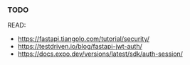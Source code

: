 ### TODO

READ:

- https://fastapi.tiangolo.com/tutorial/security/
- https://testdriven.io/blog/fastapi-jwt-auth/
- https://docs.expo.dev/versions/latest/sdk/auth-session/
